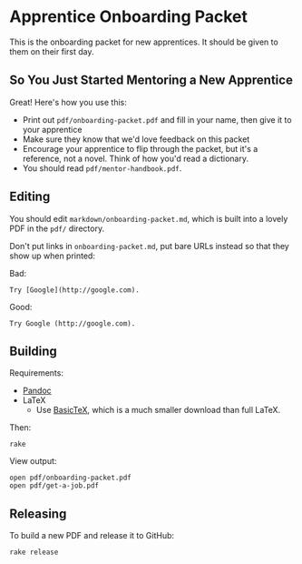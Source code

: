 # Apprentice Onboarding Packet

This is the onboarding packet for new apprentices. It should be given to them on
their first day.

## So You Just Started Mentoring a New Apprentice

Great! Here's how you use this:

* Print out `pdf/onboarding-packet.pdf` and fill in your name, then give it to your apprentice
* Make sure they know that we'd love feedback on this packet
* Encourage your apprentice to flip through the packet, but it's a reference, not a novel. Think of how you'd read a dictionary.
* You should read `pdf/mentor-handbook.pdf`.

## Editing

You should edit `markdown/onboarding-packet.md`, which is built into a lovely PDF in the `pdf/` directory.

Don't put links in `onboarding-packet.md`, put bare URLs instead so that they
show up when printed:

Bad:

    Try [Google](http://google.com).

Good:

    Try Google (http://google.com).

## Building

Requirements:

* [Pandoc](http://johnmacfarlane.net/pandoc/installing.html)
* LaTeX
  - Use [BasicTeX](http://www.tug.org/mactex/morepackages.html), which is a much
    smaller download than full LaTeX.

Then:

    rake

View output:

    open pdf/onboarding-packet.pdf
    open pdf/get-a-job.pdf

## Releasing

To build a new PDF and release it to GitHub:

    rake release
